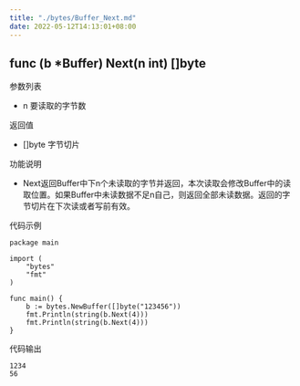 ```yaml
---
title: "./bytes/Buffer_Next.md"
date: 2022-05-12T14:13:01+08:00
---
```

## func (b *Buffer) Next(n int) []byte

参数列表

- n 要读取的字节数

返回值

- []byte 字节切片

功能说明

- Next返回Buffer中下n个未读取的字节并返回，本次读取会修改Buffer中的读取位置。如果Buffer中未读数据不足n自己，则返回全部未读数据。返回的字节切片在下次读或者写前有效。

代码示例

	package main
	
	import (
		"bytes"
		"fmt"
	)
	
	func main() {
		b := bytes.NewBuffer([]byte("123456"))
		fmt.Println(string(b.Next(4)))
		fmt.Println(string(b.Next(4)))
	}
	
代码输出

	1234
	56
